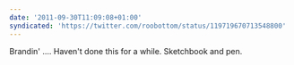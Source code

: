 ```yaml
---
date: '2011-09-30T11:09:08+01:00'
syndicated: 'https://twitter.com/roobottom/status/119719670713548800'
---
```

Brandin' .... Haven't done this for a while. Sketchbook and pen.
